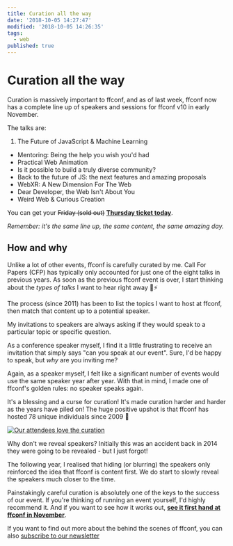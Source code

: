 ```yaml
---
title: Curation all the way
date: '2018-10-05 14:27:47'
modified: '2018-10-05 14:26:35'
tags:
  - web
published: true
---
```

# Curation all the way

Curation is massively important to ffconf, and as of last week, ffconf now has a complete line up of speakers and sessions for ffconf v10 in early November.

<!--more-->

The talks are:

1. The Future of JavaScript & Machine Learning
- Mentoring: Being the help you wish you'd had
- Practical Web Animation
- Is it possible to build a truly diverse community?
- Back to the future of JS: the next features and amazing proposals
- WebXR: A New Dimension For The Web
- Dear Developer, the Web Isn't About You
- Weird Web & Curious Creation

You can get your ~~Friday (sold out)~~ **[Thursday ticket today](https://ffconf.org/tickets)**.

_Remember: it's the same line up, the same content, the same amazing day._

## How and why

Unlike a lot of other events, ffconf is carefully curated by me. Call For Papers (CFP) has typically only accounted for just one of the eight talks in previous years. As soon as the previous ffconf event is over, I start thinking about the _types of talks_ I want to hear right away 🧠⚡️

The process (since 2011) has been to list the topics I want to host at ffconf, then match that content up to a potential speaker.

My invitations to speakers are always asking if they would speak to a particular topic or specific question.

As a conference speaker myself, I find it a little frustrating to receive an invitation that simply says "can you speak at our event". Sure, I'd be happy to speak, but _why_ are you inviting me?

Again, as a speaker myself, I felt like a significant number of events would use the same speaker year after year. With that in mind, I made one of ffconf's golden rules: no speaker speaks again.

It's a blessing and a curse for curation! It's made curation harder and harder as the years have piled on! The huge positive upshot is that ffconf has hosted 78 unique individuals since 2009 🎉

[![Our attendees love the curation](/images/ffconf-curation.png)](https://ffconf.org)

Why don't we reveal speakers? Initially this was an accident back in 2014 they were going to be revealed - but I just forgot!

The following year, I realised that hiding (or blurring) the speakers only reinforced the idea that ffconf is content first. We do start to slowly reveal the speakers much closer to the time.

Painstakingly careful curation is absolutely one of the keys to the success of our event. If you're thinking of running an event yourself, I'd highly recommend it. And if you want to see how it works out, **[see it first hand at ffconf in November](https://ffconf.org/tickets)**.

If you want to find out more about the behind the scenes of ffconf, you can also [subscribe to our newsletter](https://ffconf.org/news)
